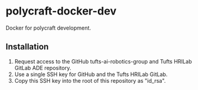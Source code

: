 # polycraft-docker-dev

Docker for polycraft development.

## Installation

1. Request access to the GitHub tufts-ai-robotics-group and Tufts HRILab GitLab ADE repository.
1. Use a single SSH key for GitHub and the Tufts HRILab GitLab.
1. Copy this SSH key into the root of this repository as "id_rsa".
